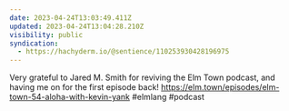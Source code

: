 ```yaml
---
date: 2023-04-24T13:03:49.411Z
updated: 2023-04-24T13:04:28.210Z
visibility: public
syndication:
  - https://hachyderm.io/@sentience/110253930428196975
---
```

Very grateful to Jared M. Smith for reviving the Elm Town podcast, and having me on for the first episode back! https://elm.town/episodes/elm-town-54-aloha-with-kevin-yank #elmlang #podcast
